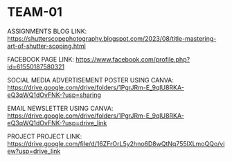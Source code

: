 # TEAM-01

ASSIGNMENTS
BLOG LINK: https://shutterscopephotography.blogspot.com/2023/08/title-mastering-art-of-shutter-scoping.html

FACEBOOK PAGE LINK: https://www.facebook.com/profile.php?id=61550187580321

SOCIAL MEDIA ADVERTISEMENT POSTER USING CANVA: https://drive.google.com/drive/folders/1PgrJRm-E_9qlU8RKA-eQ3qWQ1dOvFNK-?usp=sharing

EMAIL NEWSLETTER USING CANVA: https://drive.google.com/drive/folders/1PgrJRm-E_9qlU8RKA-eQ3qWQ1dOvFNK-?usp=drive_link

PROJECT
PROJECT LINK: https://drive.google.com/file/d/16ZFrOrL5y2hno6D8wQtNq755lXLmoQQo/view?usp=drive_link
